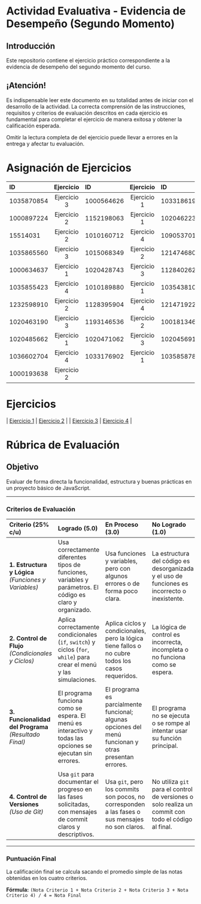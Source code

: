 # Actividad Evaluativa - Evidencia de Desempeño (Segundo Momento)

## Introducción

Este repositorio contiene el ejercicio práctico correspondiente a la evidencia de desempeño del segundo momento del curso.

## ¡Atención!

Es indispensable leer este documento en su totalidad antes de iniciar con el desarrollo de la actividad. La correcta comprensión de las instrucciones, requisitos y criterios de evaluación descritos en cada ejercicio es fundamental para completar el ejercicio de manera exitosa y obtener la calificación esperada.

Omitir la lectura completa de del ejercicio puede llevar a errores en la entrega y afectar tu evaluación.


# Asignación de Ejercicios

| ID | Ejercicio | ID | Ejercicio | ID | Ejercicio |
| :--- | :---: | :--- | :---: | :--- | :---: |
| 1035870854 | Ejercicio 3 | 1000564626 | Ejercicio 1 | 1033186196 | Ejercicio 4 |
| 1000897224 | Ejercicio 2 | 1152198063 | Ejercicio 1 | 1020462231 | Ejercicio 3 |
| 15514031 | Ejercicio 2 | 1010160712 | Ejercicio 4 | 1090537019 | Ejercicio 1 |
| 1035865560 | Ejercicio 3 | 1015068349 | Ejercicio 2 | 1214746801 | Ejercicio 4 |
| 1000634637 | Ejercicio 1 | 1020428743 | Ejercicio 3 | 1128402628 | Ejercicio 2 |
| 1035855423 | Ejercicio 4 | 1010189880 | Ejercicio 1 | 1035438109 | Ejercicio 3 |
| 1232598910 | Ejercicio 2 | 1128395904 | Ejercicio 4 | 1214719225 | Ejercicio 1 |
| 1020463190 | Ejercicio 3 | 1193146536 | Ejercicio 2 | 1001813467 | Ejercicio 4 |
| 1020485662 | Ejercicio 1 | 1020471062 | Ejercicio 3 | 1020456913 | Ejercicio 2 |
| 1036602704 | Ejercicio 4 | 1033176902 | Ejercicio 1 | 1035858782 | Ejercicio 3 |
| 1000193638 | Ejercicio 2 | | | | |


# Ejercicios

| [Ejercicio 1](./EJERCICIO_UNO.MD) | [Ejercicio 2](./EJERCICIO_DOS.MD) |
| [Ejercicio 3](./EJERCICIO_TRES.MD) | [Ejercicio 4](./EJERCICIO_CUATRO.MD) |


# Rúbrica de Evaluación

## Objetivo
Evaluar de forma directa la funcionalidad, estructura y buenas prácticas en un proyecto básico de JavaScript.

---

### Criterios de Evaluación

| Criterio (25% c/u) | **Logrado (5.0)** | **En Proceso (3.0)** | **No Logrado (1.0)** |
| :--- | :--- | :--- | :--- |
| **1. Estructura y Lógica** <br> *(Funciones y Variables)* | Usa correctamente diferentes tipos de funciones, variables y parámetros. El código es claro y organizado. | Usa funciones y variables, pero con algunos errores o de forma poco clara. | La estructura del código es desorganizada y el uso de funciones es incorrecto o inexistente. |
| **2. Control de Flujo** <br> *(Condicionales y Ciclos)* | Aplica correctamente condicionales (`if`, `switch`) y ciclos (`for`, `while`) para crear el menú y las simulaciones. | Aplica ciclos y condicionales, pero la lógica tiene fallos o no cubre todos los casos requeridos. | La lógica de control es incorrecta, incompleta o no funciona como se espera. |
| **3. Funcionalidad del Programa** <br> *(Resultado Final)* | El programa funciona como se espera. El menú es interactivo y todas las opciones se ejecutan sin errores. | El programa es parcialmente funcional; algunas opciones del menú funcionan y otras presentan errores. | El programa no se ejecuta o se rompe al intentar usar su función principal. |
| **4. Control de Versiones** <br> *(Uso de Git)* | Usa `git` para documentar el progreso en las fases solicitadas, con mensajes de commit claros y descriptivos. | Usa `git`, pero los commits son pocos, no corresponden a las fases o sus mensajes no son claros. | No utiliza `git` para el control de versiones o solo realiza un commit con todo el código al final. |

---

### Puntuación Final

La calificación final se calcula sacando el promedio simple de las notas obtenidas en los cuatro criterios.

**Fórmula:**
`(Nota Criterio 1 + Nota Criterio 2 + Nota Criterio 3 + Nota Criterio 4) / 4 = Nota Final`